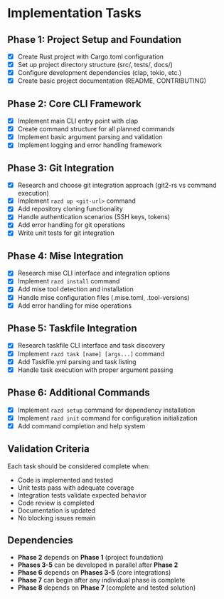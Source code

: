 # Implementation Tasks

## Phase 1: Project Setup and Foundation
- [x] Create Rust project with Cargo.toml configuration
- [x] Set up project directory structure (src/, tests/, docs/)
- [x] Configure development dependencies (clap, tokio, etc.)
- [x] Create basic project documentation (README, CONTRIBUTING)

## Phase 2: Core CLI Framework
- [x] Implement main CLI entry point with clap
- [x] Create command structure for all planned commands
- [x] Implement basic argument parsing and validation
- [x] Implement logging and error handling framework

## Phase 3: Git Integration
- [x] Research and choose git integration approach (git2-rs vs command execution)
- [x] Implement `razd up <git-url>` command
- [x] Add repository cloning functionality
- [x] Handle authentication scenarios (SSH keys, tokens)
- [x] Add error handling for git operations
- [x] Write unit tests for git integration

## Phase 4: Mise Integration
- [x] Research mise CLI interface and integration options
- [x] Implement `razd install` command
- [x] Add mise tool detection and installation
- [x] Handle mise configuration files (.mise.toml, .tool-versions)
- [x] Add error handling for mise operations

## Phase 5: Taskfile Integration
- [x] Research taskfile CLI interface and task discovery
- [x] Implement `razd task [name] [args...]` command
- [x] Add Taskfile.yml parsing and task listing
- [x] Handle task execution with proper argument passing

## Phase 6: Additional Commands
- [x] Implement `razd setup` command for dependency installation
- [x] Implement `razd init` command for configuration initialization
- [x] Add command completion and help system

## Validation Criteria

Each task should be considered complete when:
- Code is implemented and tested
- Unit tests pass with adequate coverage
- Integration tests validate expected behavior
- Code review is completed
- Documentation is updated
- No blocking issues remain

## Dependencies

- **Phase 2** depends on **Phase 1** (project foundation)
- **Phases 3-5** can be developed in parallel after **Phase 2**
- **Phase 6** depends on **Phases 3-5** (core integrations)
- **Phase 7** can begin after any individual phase is complete
- **Phase 8** depends on **Phase 7** (complete and tested solution)
